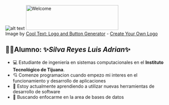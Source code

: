 ![alt text](https://images.cooltext.com/5508420.png)
<a href="https://es.cooltext.com"><img src="https://images.cooltext.com/5508420.png" width="290" height="78" alt="Welcome" /></a>
<br />Image by <a href="https://es.cooltext.com">Cool Text: Logo and Button Generator</a> - <a href="https://es.cooltext.com/Edit-Logo?LogoID=3775072762">Create Your Own Logo</a>

## 🧑‍🎓Alumno: ✨*Silva Reyes Luis Adrian*✨
- 💻 Estudiante de ingeniería en sistemas computacionales en el **Instituto Tecnológico de Tijuana**.
- 💘 Comenze programacion cuando empezo mi interes en el funcionamiento y desarrollo de aplicaciones
- 📖 Estoy actualmente aprendiendo a utilizar nuevas herramientas de desarrollo de software 
- 🔭 Buscando enfocarme en la area de bases de datos 

<!--
**luissilvasf/luissilvasf** is a ✨ _special_ ✨ repository because its `README.md` (this file) appears on your GitHub profile.


### Hi there 👋
- 🔭 I’m currently working on ...
- 🌱 I’m currently learning ...
- 👯 I’m looking to collaborate on ...
- 🤔 I’m looking for help with ...
- 💬 Ask me about ...
- 📫 How to reach me: ...
- 😄 Pronouns: ...
- ⚡ Fun fact: ...
-->

